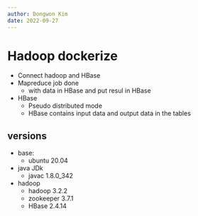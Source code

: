 ```yaml
---
author: Dongwon Kim
date: 2022-09-27
---
```

# Hadoop dockerize
- Connect hadoop and HBase
- Mapreduce job done 
    - with data in HBase and put resul in HBase
- HBase
    - Pseudo distributed mode
    - HBase contains input data and output data in the tables

## versions
- base: 
    - ubuntu 20.04
- java JDk
    - javac 1.8.0_342
- hadoop
    - hadoop 3.2.2
    - zookeeper 3.7.1
    - HBase 2.4.14

